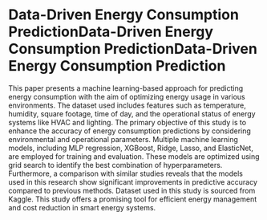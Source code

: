 # Data-Driven Energy Consumption PredictionData-Driven Energy Consumption PredictionData-Driven Energy Consumption Prediction
This paper presents a machine learning-based approach for predicting energy consumption with the aim of optimizing energy usage in various environments. The dataset used includes features such as temperature, humidity, square footage, time of day, and the operational status of energy systems like HVAC and lighting. The primary objective of this study is to enhance the accuracy of energy consumption predictions by considering environmental and operational parameters. Multiple machine learning models, including MLP regression, XGBoost, Ridge, Lasso, and ElasticNet, are employed for training and evaluation. These models are optimized using grid search to identify the best combination of hyperparameters. Furthermore, a comparison with similar studies reveals that the models used in this research show significant improvements in predictive accuracy compared to previous methods. Dataset used in this study is sourced from Kaggle. This study offers a promising tool for efficient energy management and cost reduction in smart energy systems. 

